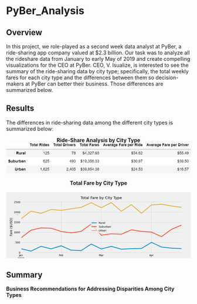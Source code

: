 # PyBer_Analysis

## Overview
In this project, we role-played as a second week data analyst at PyBer, a ride-sharing app company valued at $2.3 billion. Our task was to analyze all the rideshare data from January to early May of 2019 and create compelling visualizations for the CEO at PyBer. CEO, V. Isualize, is interested to see the summary of the ride-sharing data by city type; specifically, the total weekly fares for each city type and the differences between them so decision-makers at PyBer can better their business. Those differences are summarized below.

## Results
The differences in ride-sharing data among the different city types is summarized below:

<p align="center">
<b>Ride-Share Analysis by City Type</b>
<br>
<img src="https://github.com/smyoung88/PyBer_Analysis/blob/main/analysis/city_type_analysis.png" title="Ride-Share Analysis by City Type">
</p>



<p align="center">
<b>Total Fare by City Type</b>
<br><br>
<img src="https://github.com/smyoung88/PyBer_Analysis/blob/main/analysis/PyBer_fare_summary.png" title="Total Fare by City Type">
</p>

## Summary 

<b> Business Recommendations for Addressing Disparities Among City Types</b>
